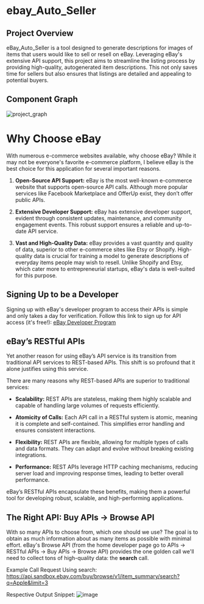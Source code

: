 # ebay_Auto_Seller

## Project Overview

eBay_Auto_Seller is a tool designed to generate descriptions for images of items that users would like to sell or resell on eBay. Leveraging eBay's extensive API support, this project aims to streamline the listing process by providing high-quality, autogenerated item descriptions. This not only saves time for sellers but also ensures that listings are detailed and appealing to potential buyers.

## Component Graph
![project_graph](https://github.com/rfeinberg3/ebay_Auto_Seller/assets/95943957/a0a61ac8-52f8-4a5b-b588-9d5fa1e9c21d)

# Why Choose eBay

With numerous e-commerce websites available, why choose eBay? While it may not be everyone's favorite e-commerce platform, I believe eBay is the best choice for this application for several important reasons.

1. **Open-Source API Support:** eBay is the most well-known e-commerce website that supports open-source API calls. Although more popular services like Facebook Marketplace and OfferUp exist, they don’t offer public APIs.

2. **Extensive Developer Support:** eBay has extensive developer support, evident through consistent updates, maintenance, and community engagement events. This robust support ensures a reliable and up-to-date API service.

3. **Vast and High-Quality Data:** eBay provides a vast quantity and quality of data, superior to other e-commerce sites like Etsy or Shopify. High-quality data is crucial for training a model to generate descriptions of everyday items people may wish to resell. Unlike Shopify and Etsy, which cater more to entrepreneurial startups, eBay's data is well-suited for this purpose.

## Signing Up to be a Developer
Signing up with eBay's developer program to access their APIs is simple and only takes a day for verification. Follow this link to sign up for API access (it's free!): [eBay Developer Program](https://developer.ebay.com/develop/get-started)


## eBay’s RESTful APIs

Yet another reason for using eBay’s API service is its transition from traditional API services to REST-based APIs. This shift is so profound that it alone justifies using this service. 

There are many reasons why REST-based APIs are superior to traditional services:

- **Scalability:** REST APIs are stateless, making them highly scalable and capable of handling large volumes of requests efficiently.
   
- **Atomicity of Calls:** Each API call in a RESTful system is atomic, meaning it is complete and self-contained. This simplifies error handling and ensures consistent interactions.

- **Flexibility:** REST APIs are flexible, allowing for multiple types of calls and data formats. They can adapt and evolve without breaking existing integrations.

- **Performance:** REST APIs leverage HTTP caching mechanisms, reducing server load and improving response times, leading to better overall performance.

eBay’s RESTful APIs encapsulate these benefits, making them a powerful tool for developing robust, scalable, and high-performing applications.


## The Right API: Buy APIs -> Browse API

With so many APIs to choose from, which one should we use? The goal is to obtain as much information about as many items as possible with minimal effort. eBay's Browse API (from the home developer page go to APIs -> RESTful APIs -> Buy APIs -> Browse API) provides the one golden call we'll need to collect tons of high-quality data: the **search** call.

Example Call Request Using search:
https://api.sandbox.ebay.com/buy/browse/v1/item_summary/search?q=Apple&limit=3

Respective Output Snippet:
![image](https://github.com/rfeinberg3/ebay_Auto_Seller/assets/95943957/7daed720-00f6-476c-8d82-bd7981f65a39)





